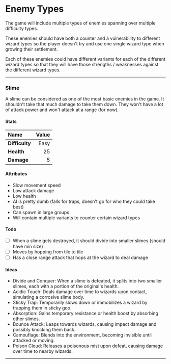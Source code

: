 # Enemy Types

The game will include multiple types of enemies spanning over multiple difficulty types.

These enemies should have both a counter and a vulnerability to different wizard types so the player doesn't try and use one single wizard type when growing their settlement.

Each of these enemies could have different variants for each of the different wizard types so that they will have those strengths / weaknesses against the different wizard types. 

---

### Slime

A slime can be considered as one of the most basic enemies in the game. It shouldn't take that much damage to take them down. They won't have a lot of attack power and won't attack at a range (for now).

#### Stats

| Name                | Value |
|:--------------------|------:|
| **Difficulty**      |  Easy |
| **Health**          |    25 |
| **Damage**          |     5 |

#### Attributes

- Slow movement speed
- Low attack damage
- Low health
- AI is pretty dumb (falls for traps, doesn't go for who they could take best)
- Can spawn in large groups
- Will contain multiple variants to counter certain wizard types

#### Todo

- [ ] When a slime gets destroyed, it should divide into smaller slimes (should have min size)
- [ ] Moves by hopping from tile to tile
- [ ] Has a close range attack that hops at the wizard to deal damage

#### Ideas

- Divide and Conquer: When a slime is defeated, it splits into two smaller slimes, each with a portion of the original's health.
- Acidic Touch: Deals damage over time to wizards upon contact, simulating a corrosive slime body.
- Sticky Trap: Temporarily slows down or immobilizes a wizard by trapping them in sticky goo.
- Absorption: Gains temporary resistance or health boost by absorbing other slimes.
- Bounce Attack: Leaps towards wizards, causing impact damage and possibly knocking them back.
- Camouflage: Blends into the environment, becoming invisible until attacked or moving.
- Poison Cloud: Releases a poisonous mist upon defeat, causing damage over time to nearby wizards.

---